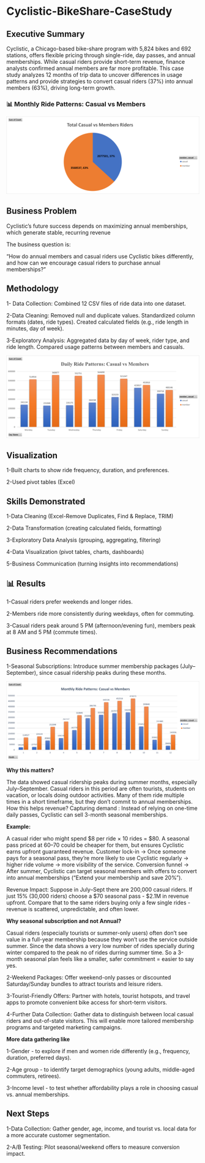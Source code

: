 # Cyclistic-BikeShare-CaseStudy
## **Executive Summary**

Cyclistic, a Chicago-based bike-share program with 5,824 bikes and 692 stations, offers flexible pricing through single-ride, day passes, and annual memberships. While casual riders provide short-term revenue, finance analysts confirmed annual members are far more profitable. This case study analyzes 12 months of trip data to uncover differences in usage patterns and provide strategies to convert casual riders (37%) into annual members (63%), driving long-term growth.

### 📊 Monthly Ride Patterns: Casual vs Members

![Monthly Ride Patterns](picture2.png)

## **Business Problem**

Cyclistic’s future success depends on maximizing annual memberships, which generate stable, recurring revenue

 The business question is:

 “How do annual members and casual riders use Cyclistic bikes differently, and how can we encourage casual riders to purchase annual memberships?”

## **Methodology**

1- Data Collection:
Combined 12 CSV files of ride data into one dataset.

2-Data Cleaning:
Removed null and duplicate values.
Standardized column formats (dates, ride types).
Created calculated fields (e.g., ride length in minutes, day of week).

3-Exploratory Analysis:
Aggregated data by day of week, rider type, and ride length.
Compared usage patterns between members and casuals.

![Monthly Ride Patterns - Casual vs Members](Daily%20Ride%20Patterns-Casual%20vs%20Members.png)

## **Visualization**

1-Built charts to show ride frequency, duration, and preferences.

2-Used pivot tables (Excel) 

## **Skills Demonstrated**

1-Data Cleaning (Excel-Remove Duplicates, Find & Replace, TRIM)

2-Data Transformation (creating calculated fields, formatting)

3-Exploratory Data Analysis (grouping, aggregating, filtering)

4-Data Visualization (pivot tables, charts, dashboards)

5-Business Communication (turning insights into recommendations)

## 📊 **Results**

1-Casual riders prefer weekends and longer rides.

2-Members ride more consistently during weekdays, often for commuting.

3-Casual riders peak around 5 PM (afternoon/evening fun), members peak at 8 AM and 5 PM (commute times).

## **Business Recommendations**

1-Seasonal Subscriptions: Introduce summer membership packages (July–September), since casual ridership peaks during these months.

![Monthly Ride Patterns - Casual vs Members](Monthly%20Ride%20Patterns-Casual%20vs%20Members.png)

**Why this matters?**

The data showed casual ridership peaks during summer months, especially July–September. Casual riders in this period are often tourists, students on vacation, or locals doing outdoor activities.
Many of them ride multiple times in a short timeframe, but they don’t commit to annual memberships.
How this helps revenue?
Capturing demand : Instead of relying on one-time daily passes, Cyclistic can sell 3-month seasonal memberships.

**Example:**

A casual rider who might spend $8 per ride × 10 rides = $80.
A seasonal pass priced at $60–$70 could be cheaper for them, but ensures Cyclistic earns upfront guaranteed revenue.
Customer lock-in → Once someone pays for a seasonal pass, they’re more likely to use Cyclistic regularly → higher ride volume → more visibility of the service.
Conversion funnel → After summer, Cyclistic can target seasonal members with offers to convert into annual memberships (“Extend your membership and save 20%”).

Revenue Impact:
Suppose in July–Sept there are 200,000 casual riders.
If just 15% (30,000 riders) choose a $70 seasonal pass - $2.1M in revenue upfront.
Compare that to the same riders buying only a few single rides - revenue is scattered, unpredictable, and often lower.

**Why seasonal subscription and not Annual?**

Casual riders (especially tourists or summer-only users) often don’t see value in a full-year membership because they won’t use the service outside summer. Since the data shows a very low number of rides specially during winter compared to the peak no of rides durring summer time. So a 3-month seasonal plan feels like a smaller, safer commitment = easier to say yes.

2-Weekend Packages: Offer weekend-only passes or discounted Saturday/Sunday bundles to attract tourists and leisure riders.

3-Tourist-Friendly Offers: Partner with hotels, tourist hotspots, and travel apps to promote convenient bike access for short-term visitors.

4-Further Data Collection: Gather data to distinguish between local casual riders and out-of-state visitors. This will enable more tailored membership programs and targeted marketing campaigns.

**More data gathering like**

1-Gender - to explore if men and women ride differently (e.g., frequency, duration, preferred days).

2-Age group - to identify target demographics (young adults, middle-aged commuters, retirees).

3-Income level - to test whether affordability plays a role in choosing casual vs. annual memberships.

## **Next Steps**

1-Data Collection: Gather gender, age, income, and tourist vs. local data for a more accurate customer segmentation.

2-A/B Testing: Pilot seasonal/weekend offers to measure conversion impact.
